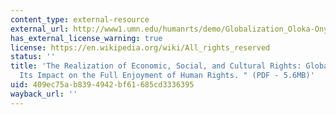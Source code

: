 ```yaml
---
content_type: external-resource
external_url: http://www1.umn.edu/humanrts/demo/Globalization_Oloka-Onyango,Udagama.pdf
has_external_license_warning: true
license: https://en.wikipedia.org/wiki/All_rights_reserved
status: ''
title: 'The Realization of Economic, Social, and Cultural Rights: Globalization and
  Its Impact on the Full Enjoyment of Human Rights. " (PDF - 5.6MB)'
uid: 409ec75a-b839-4942-bf61-685cd3336395
wayback_url: ''
---
```


